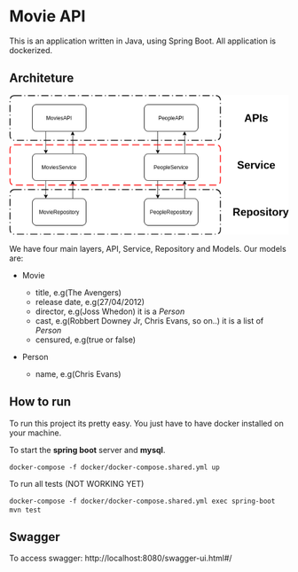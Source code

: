 # Movie API

This is an application written in Java, using Spring Boot. All application is dockerized.

## Architeture

![Architeture](diagramMovies.png)

We have four main layers, API, Service, Repository and Models. Our models are:
  - Movie
      - title, e.g(The Avengers)
      - release date, e.g(27/04/2012)
      - director, e.g(Joss Whedon) it is a *Person*
      - cast, e.g(Robbert Downey Jr, Chris Evans, so on..) it is a list of *Person*
      - censured, e.g(true or false)

  - Person
    - name, e.g(Chris Evans)

## How to run

To run this project its pretty easy. You just have to have docker installed on your machine.

To start the **spring boot** server and **mysql**.

```shell
docker-compose -f docker/docker-compose.shared.yml up
```

To run all tests (NOT WORKING YET)

```shell
docker-compose -f docker/docker-compose.shared.yml exec spring-boot mvn test
```

## Swagger

To access swagger: http://localhost:8080/swagger-ui.html#/
